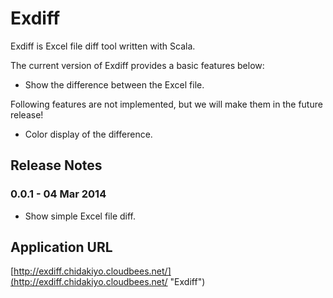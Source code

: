 Exdiff
=========

Exdiff is Excel file diff tool written with Scala.

The current version of Exdiff provides a basic features below:

- Show the difference between the Excel file.

Following features are not implemented, but we will make them in the future release!

- Color display of the difference.


Release Notes
--------
### 0.0.1 - 04 Mar 2014
- Show simple Excel file diff.

Application URL
--------
[http://exdiff.chidakiyo.cloudbees.net/](http://exdiff.chidakiyo.cloudbees.net/ "Exdiff")
